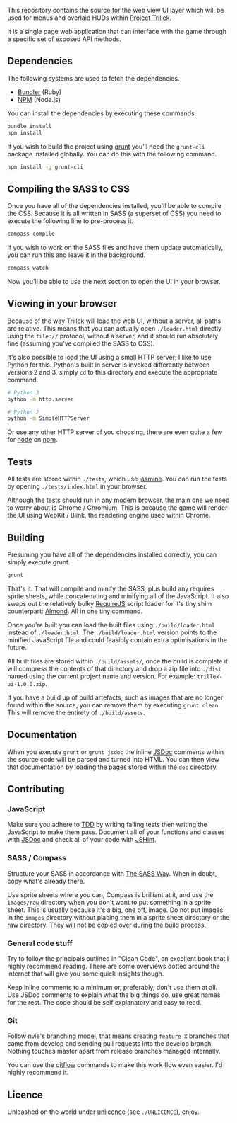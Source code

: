This repository contains the source for the web view UI layer which will be used for menus and overlaid HUDs within [Project Trillek][trillek].

It is a single page web application that can interface with the game through a specific set of exposed API methods.

## Dependencies

The following systems are used to fetch the dependencies.

 * [Bundler][] (Ruby)
 * [NPM][] (Node.js)

You can install the dependencies by executing these commands.

```bash
bundle install
npm install
```

If you wish to build the project using [grunt][] you'll need the `grunt-cli` package installed globally. You can do this with the following command.

```bash
npm install -g grunt-cli
```

## Compiling the SASS to CSS

Once you have all of the dependencies installed, you'll be able to compile the CSS. Because it is all written in SASS (a superset of CSS) you need to execute the following line to pre-process it.

```bash
compass compile
```

If you wish to work on the SASS files and have them update automatically, you can run this and leave it in the background.

```bash
compass watch
```

Now you'll be able to use the next section to open the UI in your browser.

## Viewing in your browser

Because of the way Trillek will load the web UI, without a server, all paths are relative. This means that you can actually open `./loader.html` directly using the `file://` protocol, without a server, and it should run absolutely fine (assuming you've compiled the SASS to CSS).

It's also possible to load the UI using a small HTTP server; I like to use Python for this. Python's built in server is invoked differently between versions 2 and 3, simply `cd` to this directory and execute the appropriate command.

```bash
# Python 3
python -m http.server

# Python 2
python -m SimpleHTTPServer
```

Or use any other HTTP server of you choosing, there are even quite a few for [node][] on [npm][].

## Tests

All tests are stored within `./tests`, which use [jasmine][]. You can run the tests by opening `./tests/index.html` in your browser.

Although the tests should run in any modern browser, the main one we need to worry about is Chrome / Chromium. This is because the game will render the UI using WebKit / Blink, the rendering engine used within Chrome.

## Building

Presuming you have all of the dependencies installed correctly, you can simply execute grunt.

```bash
grunt
```

That's it. That will compile and minify the SASS, plus build any requires sprite sheets, while concatenating and minifying all of the JavaScript. It also swaps out the relatively bulky [RequireJS][] script loader for it's tiny shim counterpart: [Almond][]. All in one tiny command.

Once you're built you can load the built files using `./build/loader.html` instead of `./loader.html`. The `./build/loader.html` version points to the minified JavaScript file and could feasibly contain extra optimisations in the future.

All built files are stored within `./build/assets/`, once the build is complete it will compress the contents of that directory and drop a zip file into `./dist` named using the current project name and version. For example: `trillek-ui-1.0.0.zip`.

If you have a build up of build artefacts, such as images that are no longer found within the source, you can remove them by executing `grunt clean`. This will remove the entirety of `./build/assets`.

## Documentation

When you execute `grunt` or `grunt jsdoc` the inline [JSDoc][] comments within the source code will be parsed and turned into HTML. You can then view that documentation by loading the pages stored within the `doc` directory.

## Contributing

### JavaScript

Make sure you adhere to [TDD][] by writing failing tests then writing the JavaScript to make them pass. Document all of your functions and classes with [JSDoc][] and check all of your code with [JSHint][].

### SASS / Compass

Structure your SASS in accordance with [The SASS Way][tsw]. When in doubt, copy what's already there.

Use sprite sheets where you can, Compass is brilliant at it, and use the `images/raw` directory when you don't want to put something in a sprite sheet. This is usually because it's a big, one off, image. Do not put images in the `images` directory without placing them in a sprite sheet directory or the raw directory. They will not be copied over during the build process.

### General code stuff

Try to follow the principals outlined in "Clean Code", an excellent book that I highly recommend reading. There are some overviews dotted around the internet that will give you some quick insights though.

Keep inline comments to a minimum or, preferably, don't use them at all. Use JSDoc comments to explain what the big things do, use great names for the rest. The code should be self explanatory and easy to read.

### Git

Follow [nvie's branching model][nvies], that means creating `feature-X` branches that came from develop and sending pull requests into the develop branch. Nothing touches master apart from release branches managed internally.

You can use the [gitflow][] commands to make this work flow even easier. I'd highly recommend it.

## Licence

Unleashed on the world under [unlicence][] (see `./UNLICENCE`), enjoy.

[gitflow]: https://github.com/nvie/gitflow
[nvies]: http://nvie.com/posts/a-successful-git-branching-model/
[tsw]: http://thesassway.com/beginner/how-to-structure-a-sass-project
[jshint]: http://www.jshint.com/
[jsdoc]: http://usejsdoc.org/
[tdd]: http://en.wikipedia.org/wiki/Test-driven_development
[unlicence]: http://unlicense.org/
[jasmine]: http://pivotal.github.io/jasmine/
[trillek]: http://trillek.org/
[bundler]: http://bundler.io/
[node]: http://nodejs.org/
[npm]: https://npmjs.org/
[grunt]: http://gruntjs.com/
[requirejs]: http://requirejs.org/
[almond]: https://github.com/jrburke/almond